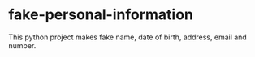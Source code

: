 # fake-personal-information
This python project makes fake name, date of birth, address, email and number.
